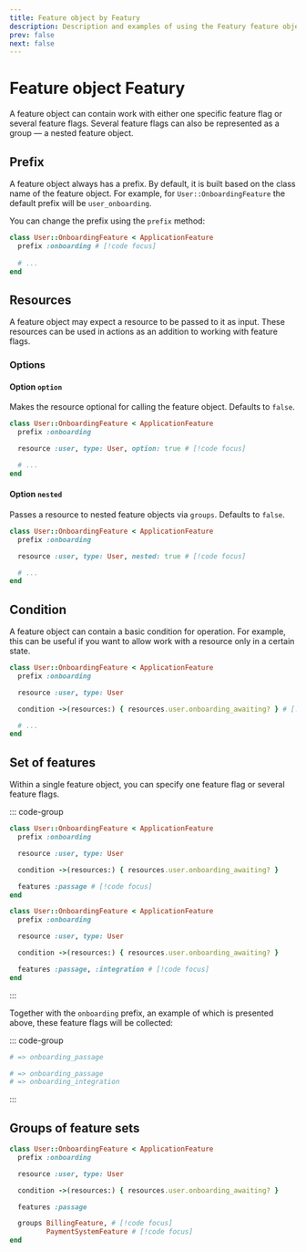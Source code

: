 ```yaml
---
title: Feature object by Featury
description: Description and examples of using the Featury feature object
prev: false
next: false
---
```


# Feature object Featury

A feature object can contain work with either one specific feature flag or several feature flags.
Several feature flags can also be represented as a group — a nested feature object.

## Prefix

A feature object always has a prefix.
By default, it is built based on the class name of the feature object.
For example, for `User::OnboardingFeature` the default prefix will be `user_onboarding`.

You can change the prefix using the `prefix` method:

```ruby
class User::OnboardingFeature < ApplicationFeature
  prefix :onboarding # [!code focus]
  
  # ...
end
```

## Resources

A feature object may expect a resource to be passed to it as input.
These resources can be used in actions as an addition to working with feature flags.

### Options

#### Option `option`

Makes the resource optional for calling the feature object.
Defaults to `false`.

```ruby
class User::OnboardingFeature < ApplicationFeature
  prefix :onboarding

  resource :user, type: User, option: true # [!code focus]

  # ...
end
```

#### Option `nested`

Passes a resource to nested feature objects via `groups`.
Defaults to `false`.

```ruby
class User::OnboardingFeature < ApplicationFeature
  prefix :onboarding

  resource :user, type: User, nested: true # [!code focus]

  # ...
end
```

## Condition

A feature object can contain a basic condition for operation.
For example, this can be useful if you want to allow work with a resource only in a certain state.

```ruby
class User::OnboardingFeature < ApplicationFeature
  prefix :onboarding

  resource :user, type: User

  condition ->(resources:) { resources.user.onboarding_awaiting? } # [!code focus]

  # ...
end
```

## Set of features

Within a single feature object, you can specify one feature flag or several feature flags.

::: code-group

```ruby [One]
class User::OnboardingFeature < ApplicationFeature
  prefix :onboarding

  resource :user, type: User

  condition ->(resources:) { resources.user.onboarding_awaiting? }

  features :passage # [!code focus]
end
```

```ruby [Several]
class User::OnboardingFeature < ApplicationFeature
  prefix :onboarding

  resource :user, type: User

  condition ->(resources:) { resources.user.onboarding_awaiting? }

  features :passage, :integration # [!code focus]
end
```

:::

Together with the `onboarding` prefix, an example of which is presented above, these feature flags will be collected:

::: code-group

```ruby [One]
# => onboarding_passage
```

```ruby [Several]
# => onboarding_passage
# => onboarding_integration
```

:::

## Groups of feature sets

```ruby
class User::OnboardingFeature < ApplicationFeature
  prefix :onboarding

  resource :user, type: User

  condition ->(resources:) { resources.user.onboarding_awaiting? }

  features :passage

  groups BillingFeature, # [!code focus]
         PaymentSystemFeature # [!code focus]
end
```